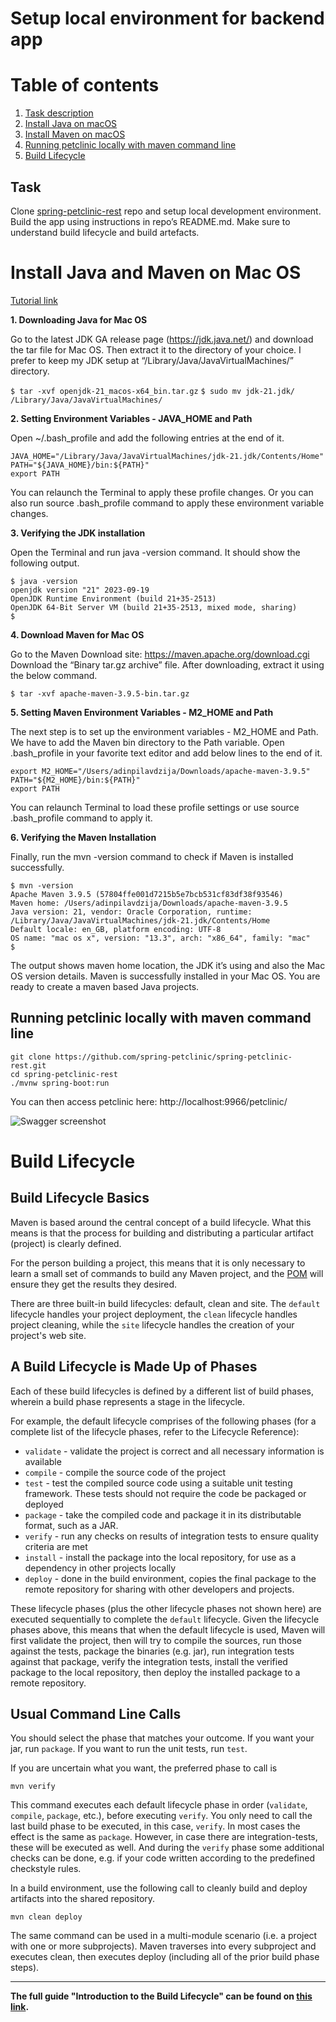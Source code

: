 # Setup local environment for backend app

# Table of contents
1. [Task description](#task)
2. [Install Java on macOS](#java__macos)
3. [Install Maven on macOS](#maven__macos)
4. [Running petclinic locally with maven command line](#spring_petclinic)
5. [Build Lifecycle](#build_lifecycle)

## Task <a name="task"></a>

Clone [spring-petclinic-rest](https://github.com/spring-petclinic/spring-petclinic-rest) repo and setup local development environment. Build the app using instructions in repo’s README.md. Make sure to understand build lifecycle and build artefacts.

# Install Java and Maven on Mac OS
[Tutorial link](https://www.digitalocean.com/community/tutorials/install-maven-mac-os)

**1. Downloading Java for Mac OS** <a name="java__macos"></a>

Go to the latest JDK GA release page (https://jdk.java.net/) and download the tar file for Mac OS. Then extract it to the directory of your choice. I prefer to keep my JDK setup at “/Library/Java/JavaVirtualMachines/” directory.

`$ tar -xvf openjdk-21_macos-x64_bin.tar.gz`
`$ sudo mv jdk-21.jdk/ /Library/Java/JavaVirtualMachines/`

**2. Setting Environment Variables - JAVA_HOME and Path**

Open ~/.bash_profile and add the following entries at the end of it.
```
JAVA_HOME="/Library/Java/JavaVirtualMachines/jdk-21.jdk/Contents/Home"
PATH="${JAVA_HOME}/bin:${PATH}"
export PATH
```
You can relaunch the Terminal to apply these profile changes. Or you can also run source .bash_profile command to apply these environment variable changes. 

**3. Verifying the JDK installation**

Open the Terminal and run java -version command. It should show the following output.
```
$ java -version
openjdk version "21" 2023-09-19
OpenJDK Runtime Environment (build 21+35-2513)
OpenJDK 64-Bit Server VM (build 21+35-2513, mixed mode, sharing)
$
```

**4. Download Maven for Mac OS** <a name="maven__macos"></a>

Go to the Maven Download site: https://maven.apache.org/download.cgi
Download the “Binary tar.gz archive” file. After downloading, extract it using the below command.
```
$ tar -xvf apache-maven-3.9.5-bin.tar.gz
```

**5. Setting Maven Environment Variables - M2_HOME and Path**

The next step is to set up the environment variables - M2_HOME and Path. We have to add the Maven bin directory to the Path variable. Open .bash_profile in your favorite text editor and add below lines to the end of it.
```
export M2_HOME="/Users/adinpilavdzija/Downloads/apache-maven-3.9.5"
PATH="${M2_HOME}/bin:${PATH}"
export PATH
```
You can relaunch Terminal to load these profile settings or use source .bash_profile command to apply it.

**6. Verifying the Maven Installation**

Finally, run the mvn -version command to check if Maven is installed successfully.
```
$ mvn -version
Apache Maven 3.9.5 (57804ffe001d7215b5e7bcb531cf83df38f93546)
Maven home: /Users/adinpilavdzija/Downloads/apache-maven-3.9.5
Java version: 21, vendor: Oracle Corporation, runtime: /Library/Java/JavaVirtualMachines/jdk-21.jdk/Contents/Home
Default locale: en_GB, platform encoding: UTF-8
OS name: "mac os x", version: "13.3", arch: "x86_64", family: "mac"
$
```
The output shows maven home location, the JDK it’s using and also the Mac OS version details. Maven is successfully installed in your Mac OS. You are ready to create a maven based Java projects.

## Running petclinic locally with maven command line <a name="spring_petclinic"></a>
```
git clone https://github.com/spring-petclinic/spring-petclinic-rest.git
cd spring-petclinic-rest
./mvnw spring-boot:run
```
You can then access petclinic here: http://localhost:9966/petclinic/

![Swagger screenshot](https://github.com/adinpilavdzija/devops-internship-atlantbh/blob/d286a474e68624e7801d34cff7d92c54ba1583e3/02-setup-local-env-backend/screenshot_backend.png)

# Build Lifecycle <a name="build_lifecycle"></a>

## Build Lifecycle Basics
Maven is based around the central concept of a build lifecycle. What this means is that the process for building and distributing a particular artifact (project) is clearly defined.

For the person building a project, this means that it is only necessary to learn a small set of commands to build any Maven project, and the [POM](https://maven.apache.org/guides/introduction/introduction-to-the-pom.html) will ensure they get the results they desired.

There are three built-in build lifecycles: default, clean and site. The `default` lifecycle handles your project deployment, the `clean` lifecycle handles project cleaning, while the `site` lifecycle handles the creation of your project's web site.


## A Build Lifecycle is Made Up of Phases
Each of these build lifecycles is defined by a different list of build phases, wherein a build phase represents a stage in the lifecycle.

For example, the default lifecycle comprises of the following phases (for a complete list of the lifecycle phases, refer to the Lifecycle Reference):

- `validate` - validate the project is correct and all necessary information is available
- `compile` - compile the source code of the project
- `test` - test the compiled source code using a suitable unit testing framework. These tests should not require the code be packaged or deployed
- `package` - take the compiled code and package it in its distributable format, such as a JAR.
- `verify` - run any checks on results of integration tests to ensure quality criteria are met
- `install` - install the package into the local repository, for use as a dependency in other projects locally
- `deploy` - done in the build environment, copies the final package to the remote repository for sharing with other developers and projects.

These lifecycle phases (plus the other lifecycle phases not shown here) are executed sequentially to complete the `default` lifecycle. Given the lifecycle phases above, this means that when the default lifecycle is used, Maven will first validate the project, then will try to compile the sources, run those against the tests, package the binaries (e.g. jar), run integration tests against that package, verify the integration tests, install the verified package to the local repository, then deploy the installed package to a remote repository.


## Usual Command Line Calls
You should select the phase that matches your outcome. If you want your jar, run `package`. If you want to run the unit tests, run `test`.

If you are uncertain what you want, the preferred phase to call is
```
mvn verify
```
This command executes each default lifecycle phase in order (`validate`, `compile`, `package`, etc.), before executing `verify`. You only need to call the last build phase to be executed, in this case, `verify`. In most cases the effect is the same as `package`. However, in case there are integration-tests, these will be executed as well. And during the `verify` phase some additional checks can be done, e.g. if your code written according to the predefined checkstyle rules.

In a build environment, use the following call to cleanly build and deploy artifacts into the shared repository.

```
mvn clean deploy
```
The same command can be used in a multi-module scenario (i.e. a project with one or more subprojects). Maven traverses into every subproject and executes clean, then executes deploy (including all of the prior build phase steps).

---

**The full guide "Introduction to the Build Lifecycle" can be found on [this link](https://maven.apache.org/guides/introduction/introduction-to-the-lifecycle.html).**
